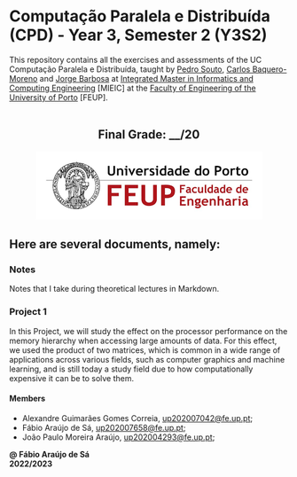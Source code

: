 # Computação Paralela e Distribuída (CPD) - Year 3, Semester 2 (Y3S2)

This repository contains all the exercises and assessments of the UC Computação Paralela e Distribuída, taught by [Pedro Souto](https://sigarra.up.pt/feup/pt/func_geral.formview?p_codigo=238172), [Carlos Baquero-Moreno](https://sigarra.up.pt/feup/pt/func_geral.formview?p_codigo=666857) and [Jorge Barbosa](https://sigarra.up.pt/feup/pt/func_geral.formview?p_codigo=246626) at [Integrated Master in Informatics and Computing Engineering](https://sigarra.up.pt/feup/pt/cur_geral.cur_view?pv_curso_id=742) [MIEIC] at the [Faculty of Engineering of the University of Porto](https://sigarra.up.pt/feup/pt/web_page.Inicial) [FEUP]. <br> <br>

<h2 align = "center" >Final Grade: __/20</h2>
<p align = "center" >
  <img 
       title = "FEUP logo"
       src = "Images//FEUP_Logo.png" 
       alt = "FEUP Logo" 
       />
</p>

## Here are several documents, namely:

### Notes

Notes that I take during theoretical lectures in Markdown. <br>

### Project 1

In this Project, we will study the effect on the processor performance on the memory hierarchy when accessing large amounts of data. For this effect, we used the product of two matrices, which is common in a wide range of applications across various fields, such as computer graphics and machine learning, and is still today a study field due to how computationally expensive it can be to solve them.

#### Members

- Alexandre Guimarães Gomes Correia, up202007042@fe.up.pt;
- Fábio Araújo de Sá, up202007658@fe.up.pt;
- João Paulo Moreira Araújo, up202004293@fe.up.pt;

**@ Fábio Araújo de Sá** <br>
**2022/2023**